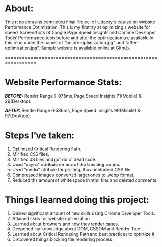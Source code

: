 # About:

This repo contains completed Final Project of Udacity's course on Website Performance Optimization. This is my first try at optimizing a website for speed. Screenshots of Google Page Speed Insights and Chrome Developer Tools' Performance tests before and after the optimization are available in this repo under the names of "before-optimization.jpg" and "after-optimization.jpg". Sample website is available online at [Github](https://gintasp.github.io/website-optimization/).

=================================================================

# Website Performance Stats:

***BEFORE:***
Render Range 0-975ms,
Page Speed Insights 71(Mobile) & 29(Desktop).

***AFTER:***
Render Range 0-586ms,
Page Speed Insights 99(Mobile) & 97(Desktop).

# Steps I've taken:
1. Optimized Critical Rendering Path.
2. Minified CSS files.
3. Minified JS files and got rid of dead code.
4. Used "async" attribute on one of the blocking scripts.
5. Used "media" atribute for printing, thus unblocked CSS file.
6. Compressed images, converted larger ones to .webp format.
7. Reduced the amount of white space in html files and deleted comments.

# Things I learned doing this project:
1. Gained significant amount of new skills using Chrome Developer Tools.
2. Attained skills for website optimization.
3. Learned about browsers and how they render pages.
4. Deepened my knowledge about DOM, CSSOM and Render Tree.
6. Learned about Critical Rendering Path and best practices to optimize it.
7. Discovered things blocking the rendering process.

